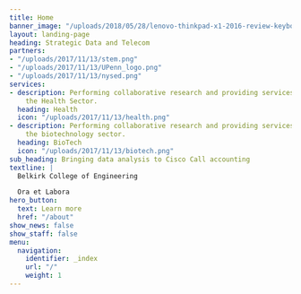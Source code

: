 ```yaml
---
title: Home
banner_image: "/uploads/2018/05/28/lenovo-thinkpad-x1-2016-review-keyboard-1500x1000-2.jpg"
layout: landing-page
heading: Strategic Data and Telecom
partners:
- "/uploads/2017/11/13/stem.png"
- "/uploads/2017/11/13/UPenn_logo.png"
- "/uploads/2017/11/13/nysed.png"
services:
- description: Performing collaborative research and providing services to support
    the Health Sector.
  heading: Health
  icon: "/uploads/2017/11/13/health.png"
- description: Performing collaborative research and providing services to support
    the biotechnology sector.
  heading: BioTech
  icon: "/uploads/2017/11/13/biotech.png"
sub_heading: Bringing data analysis to Cisco Call accounting
textline: |
  Belkirk College of Engineering

  Ora et Labora
hero_button:
  text: Learn more
  href: "/about"
show_news: false
show_staff: false
menu:
  navigation:
    identifier: _index
    url: "/"
    weight: 1
---
```

